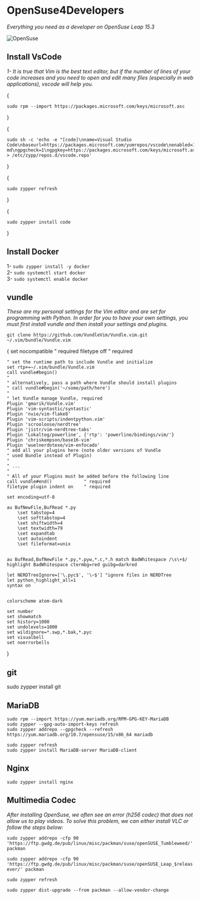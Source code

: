 # OpenSuse4Developers
*Everything you need as a developer on OpenSuse Leap 15.3*


![OpenSuse](https://external-content.duckduckgo.com/iu/?u=https%3A%2F%2Fi.redd.it%2Fi9arhctym0y41.jpg&f=1&nofb=1&ipt=aa5b5bb4e4c31aed02e822d4a664e6bbe1c7490319d1ea1aa6d2be2bb04112fe&ipo=images)

## Install VsCode
*1- It is true that Vim is the best text editor, but if the number of lines of your code increases and you need to open and edit many files (especially in web applications), vscode will help you.*



{

    sudo rpm --import https://packages.microsoft.com/keys/microsoft.asc

}

{

    sudo sh -c 'echo -e "[code]\nname=Visual Studio Code\nbaseurl=https://packages.microsoft.com/yumrepos/vscode\nenabled=1\ntype=rpm-md\ngpgcheck=1\ngpgkey=https://packages.microsoft.com/keys/microsoft.asc" > /etc/zypp/repos.d/vscode.repo'

}

{ 

    sudo zypper refresh

}

{

    sudo zypper install code
}



## Install Docker


1- `sudo zypper install -y docker`  
2- `sudo systemctl start docker`  
3- `sudo systemctl enable docker`


## vundle
*These are my personal settings for the Vim editor and are set for programming with Python. In order for you to have your own settings, you must first install vundle and then install your settings and plugins.*

`git clone https://github.com/VundleVim/Vundle.vim.git ~/.vim/bundle/Vundle.vim`

{
    set nocompatible              " required
    filetype off                  " required

    " set the runtime path to include Vundle and initialize
    set rtp+=~/.vim/bundle/Vundle.vim
    call vundle#begin()
    "
    " alternatively, pass a path where Vundle should install plugins
    " call vundle#begin('~/some/path/here')
    "
    " let Vundle manage Vundle, required
    Plugin 'gmarik/Vundle.vim'
    Plugin 'vim-syntastic/syntastic'
    Plugin 'nvie/vim-flake8'
    Plugin 'vim-scripts/indentpython.vim'
    Plugin 'scrooloose/nerdtree'
    Plugin 'jistr/vim-nerdtree-tabs'
    Plugin 'Lokaltog/powerline', {'rtp': 'powerline/bindings/vim/'}
    Plugin 'chriskempson/base16-vim'
    Plugin 'wuelnerdotexe/vim-enfocado'
    " add all your plugins here (note older versions of Vundle
    " used Bundle instead of Plugin)
    "
    " ...
    "
    " All of your Plugins must be added before the following line
    call vundle#end()            " required
    filetype plugin indent on    " required

    set encoding=utf-8

    au BufNewFile,BufRead *.py
        \set tabstop=4
        \set softtabstop=4
        \set shiftwidth=4
        \set textwidth=79
        \set expandtab
        \set autoindent
        \set fileformat=unix


    au BufRead,BufNewFile *.py,*.pyw,*.c,*.h match BadWhitespace /\s\+$/
    highlight BadWhitespace ctermbg=red guibg=darkred

    let NERDTreeIgnore=['\.pyc$', '\~$'] "ignore files in NERDTree
    let python_highlight_all=1
    syntax on


    colorscheme atom-dark

    set number
    set showmatch
    set history=1000
    set undolevels=1000
    set wildignore=*.swp,*.bak,*.pyc
    set visualbell
    set noerrorbells




}


## git


sudo zypper install git


## MariaDB

`sudo rpm --import https://yum.mariadb.org/RPM-GPG-KEY-MariaDB`  
`sudo zypper --gpg-auto-import-keys refresh`  
`sudo zypper addrepo --gpgcheck --refresh https://yum.mariadb.org/10.7/opensuse/15/x86_64 mariadb`  

`sudo zypper refresh`  
`sudo zypper install MariaDB-server MariaDB-client`


## Nginx

`sudo zypper install nginx`


## Multimedia Codec

*After installing OpenSuse, we often see an error (h256 codec) that does not allow us to play videos.
To solve this problem, we can either install VLC or follow the steps below:*

`sudo zypper addrepo -cfp 90 'https://ftp.gwdg.de/pub/linux/misc/packman/suse/openSUSE_Tumbleweed/' packman`

`sudo zypper addrepo -cfp 90 'https://ftp.gwdg.de/pub/linux/misc/packman/suse/openSUSE_Leap_$releasever/' packman`

`sudo zypper refresh`

`sudo zypper dist-upgrade --from packman --allow-vendor-change`
